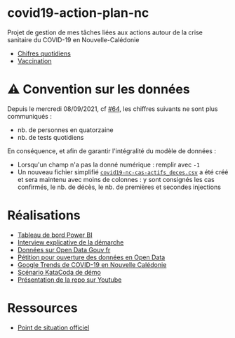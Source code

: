 # covid19-action-plan-nc

Projet de gestion de mes tâches liées aux actions autour de la crise sanitaire du COVID-19 en Nouvelle-Calédonie

- [Chifres quotidiens](https://gouv.nc/coronavirus)
- [Vaccination](https://gouv.nc/vaccination)

# ⚠️ Convention sur les données

Depuis le mercredi 08/09/2021, cf [#64](https://github.com/adriens/covid19-action-plan-nc/issues/64), les
chiffres suivants ne sont plus communiqués :

- nb. de personnes en quatorzaine
- nb. de tests quotidiens

En conséquence, et afin de garantir l'intégralité du modèle de données :

- Lorsqu'un champ n'a pas la donné numérique : remplir avec `-1`
- Un nouveau fichier simplifié [`covid19-nc-cas-actifs_deces.csv`](https://github.com/adriens/covid19-action-plan-nc/blob/master/data/covid19-nc-cas-actifs_deces.csv) a été créé et sera maintenu avec moins de colonnes : y sont consignés les cas confirmés, le nb. de décès, le nb. de premières et secondes injections


# Réalisations

- [Tableau de bord Power BI](http://covid19nc.schorgen.com/)
- [Interview explicative de la démarche](https://youtu.be/JIPZhDaanck)
- [Données sur Open Data Gouv fr](https://www.data.gouv.fr/fr/datasets/covid19-nouvelle-caledonie/)
- [Pétition pour ouverture des données en Open Data](http://chng.it/qhsd5bbKdm)
- [Google Trends de COVID-19 en Nouvelle Calédonie](https://trends.google.com/trends/explore?q=coronavirus&geo=NC#TIMESERIES)
- [Scénario KataCoda de démo](https://www.katacoda.com/devops-labs/courses/postgresql/covid-psql)
- [Présentation de la repo sur Youtube](https://youtu.be/mf82Ya-LqTE)

# Ressources

- [Point de situation officiel](https://gouv.nc/coronavirus)

